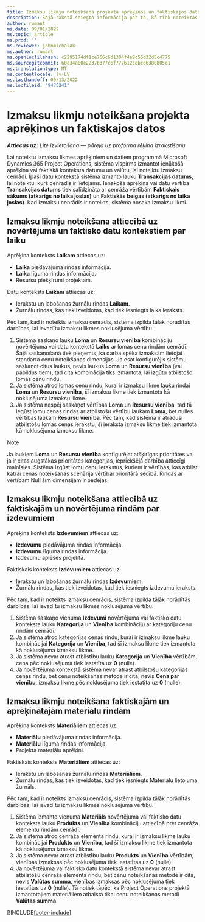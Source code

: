 ```yaml
---
title: Izmaksu likmju noteikšana projekta aprēķinos un faktiskajos datos
description: Šajā rakstā sniegta informācija par to, kā tiek noteiktas izmaksu likmes projektos balstītiem aprēķiniem un datiem.
author: rumant
ms.date: 09/01/2022
ms.topic: article
ms.prod: ''
ms.reviewer: johnmichalak
ms.author: rumant
ms.openlocfilehash: c2295174df1ce766c6d1304f4e9c55d32d5c4775
ms.sourcegitcommit: 60a34a00e2237b377c6f777612cebcd6380b05e1
ms.translationtype: MT
ms.contentlocale: lv-LV
ms.lasthandoff: 09/13/2022
ms.locfileid: "9475241"
---
```

# <a name="determine-cost-rates-for-project-estimates-and-actuals"></a>Izmaksu likmju noteikšana projekta aprēķinos un faktiskajos datos

_**Attiecas uz:** Lite izvietošana — pāreja uz proforma rēķina izrakstīšanu_

Lai noteiktu izmaksu likmes aprēķiniem un datiem programmā Microsoft Dynamics 365 Project Operations, sistēma vispirms izmantot ienākošā aprēķina vai faktiskā konteksta datumu un valūtu, lai noteiktu izmaksu cenrādi. Īpaši datu kontekstā sistēma izmanto lauku **Transakcijas datums**, lai noteiktu, kurš cenrādis ir lietojams. Ienākošā aprēķina vai datu vērtība **Transakcijas datums** tiek salīdzināta ar cenrāža vērtībām **Faktiskais sākums (atkarīgs no laika joslas)** un **Faktiskās beigas (atkarīgs no laika joslas)**. Kad izmaksu cenrādis ir noteikts, sistēma nosaka izmaksu likmi. 

## <a name="determining-cost-rates-in-estimate-and-actual-contexts-for-time"></a>Izmaksu likmju noteikšana attiecībā uz novērtējuma un faktisko datu kontekstiem par laiku

Aprēķina konteksts **Laikam** attiecas uz:

- **Laika** piedāvājuma rindas informācija.
- **Laika** līguma rindas informācija.
- Resursu piešķīrumi projektam.

Datu konteksts **Laikam** attiecas uz:

- Ierakstu un labošanas žurnālu rindas **Laikam**.
- Žurnālu rindas, kas tiek izveidotas, kad tiek iesniegts laika ieraksts.

Pēc tam, kad ir noteikts izmaksu cenrādis, sistēma izpilda tālāk norādītās darbības, lai ievadītu izmaksu likmes noklusējuma vērtību.

1. Sistēma saskaņo lauku **Loma** un **Resursu vienība** kombināciju novērtējuma vai datu kontekstā **Laiks** ar lomas cenu rindām cenrādī. Šajā saskaņošanā tiek pieņemts, ka darba spēka izmaksām lietojat standarta cenu noteikšanas dimensijas. Ja esat konfigurējis sistēmu saskaņot citus laukus, nevis laukus **Loma** un **Resursu vienība** (vai papildus tiem), tad cita kombinācija tiks izmantota, lai izgūtu atbilstošo lomas cenu rindu.
1. Ja sistēma atrod lomas cenu rindu, kurai ir izmaksu likme lauku rindai **Loma** un **Resursu vienība**, šī izmaksu likme tiek izmantota kā noklusējuma izmaksu likme.
1. Ja sistēma nespēj saskaņot vērtības **Loma** un **Resursu vienība**, tad tā iegūst lomu cenas rindas ar atbilstošu vērtību laukam **Loma**, bet nulles vērtības laukam **Resursu vienība**. Pēc tam, kad sistēma ir atradusi atbilstošu lomas cenas ierakstu, šī ieraksta izmaksu likme tiek izmantota kā noklusējuma izmaksu likme.

> [!NOTE]
> Ja laukiem **Loma** un **Resursu vienība** konfigurējat atšķirīgas prioritātes vai ja ir citas augstākas prioritātes kategorijas, iepriekšējā darbība attiecīgi mainīsies. Sistēma izgūst lomu cenu ierakstus, kuriem ir vērtības, kas atbilst katrai cenas noteikšanas scenārija vērtībai prioritārā secībā. Rindas ar vērtībām Null šīm dimensijām ir pēdējās.

## <a name="determining-cost-rates-on-actual-and-estimate-lines-for-expense"></a>Izmaksu likmju noteikšana attiecībā uz faktiskajām un novērtējuma rindām par izdevumiem

Aprēķina konteksts **Izdevumiem** attiecas uz:

- **Izdevumu** piedāvājuma rindas informācija.
- **Izdevumu** līguma rindas informācija.
- Izdevumu aplēses projektā.

Faktiskais konteksts **Izdevumiem** attiecas uz:

- Ierakstu un labošanas žurnālu rindas **Izdevumiem**.
- Žurnālu rindas, kas tiek izveidotas, kad tiek iesniegts izdevumu ieraksts.

Pēc tam, kad ir noteikts izmaksu cenrādis, sistēma izpilda tālāk norādītās darbības, lai ievadītu izmaksu likmes noklusējuma vērtību.

1. Sistēma saskaņo vienuma **Izdevumi** novērtējuma vai faktisko datu konteksta lauku **Kategorija** un **Vienība** kombināciju ar kategoriju cenu rindām cenrādī.
1. Ja sistēma atrod kategorijas cenas rindu, kurai ir izmaksu likme lauku kombinācijai **Kategorija** un **Vienība**, tad šī izmaksu likme tiek izmantota kā noklusējuma izmaksu likme.
1. Ja sistēma nevar atrast atbilstību lauku **Kategorija** un **Vienība** vērtībām, cena pēc noklusējuma tiek iestatīta uz **0** (nulle).
1. Ja novērtējuma kontekstā sistēma nevar atrast atbilstošu kategorijas cenas rindu, bet cenu noteikšanas metode ir cita, nevis **Cena par vienību**, izmaksu likme pēc noklusējuma tiek iestatīta uz **0** (nulle).

## <a name="determining-cost-rates-on-actual-and-estimate-lines-for-material"></a>Izmaksu likmju noteikšana faktiskajām un aprēķinātajām materiālu rindām

Aprēķina konteksts **Materiāliem** attiecas uz:

- **Materiālu** piedāvājuma rindas informācija.
- **Materiālu** līguma rindas informācija.
- Projekta materiālu aprēķini.

Faktiskais konteksts **Materiāliem** attiecas uz:

- Ierakstu un labošanas žurnālu rindas **Materiāliem**.
- Žurnālu rindas, kas tiek izveidotas, kad tiek iesniegts Materiālu lietojuma žurnāls.

Pēc tam, kad ir noteikts izmaksu cenrādis, sistēma izpilda tālāk norādītās darbības, lai ievadītu izmaksu likmes noklusējuma vērtību.

1. Sistēma izmanto vienuma **Materiāls** novērtējuma vai faktisko datu konteksta lauku **Produkts** un **Vienība** kombināciju attiecībā pret cenrāža elementu rindām cenrādī.
1. Ja sistēma atrod cenrāža elementa rindu, kurai ir izmaksu likme lauku kombinācijai **Produkts** un **Vienība**, tad šī izmaksu likme tiek izmantota kā noklusējuma izmaksu likme.
1. Ja sistēma nevar atrast atbilstību lauku **Produkts** un **Vienība** vērtībām, vienības izmaksas pēc noklusējuma tiek iestatītas uz **0** (nulle).
1. Ja novērtējuma vai faktisko datu kontekstā sistēma nevar atrast atbilstošu cenrāža elementa rindu, bet cenu noteikšanas metode ir cita, nevis **Valūtas summa**, vienības izmaksas pēc noklusējuma tiek iestatītas uz **0** (nulle). Tā notiek tāpēc, ka Project Operations projektā izmantotajiem materiāliem atbalsta tikai cenu noteikšanas metodi **Valūtas summa**.

[!INCLUDE[footer-include](../../includes/footer-banner.md)]
